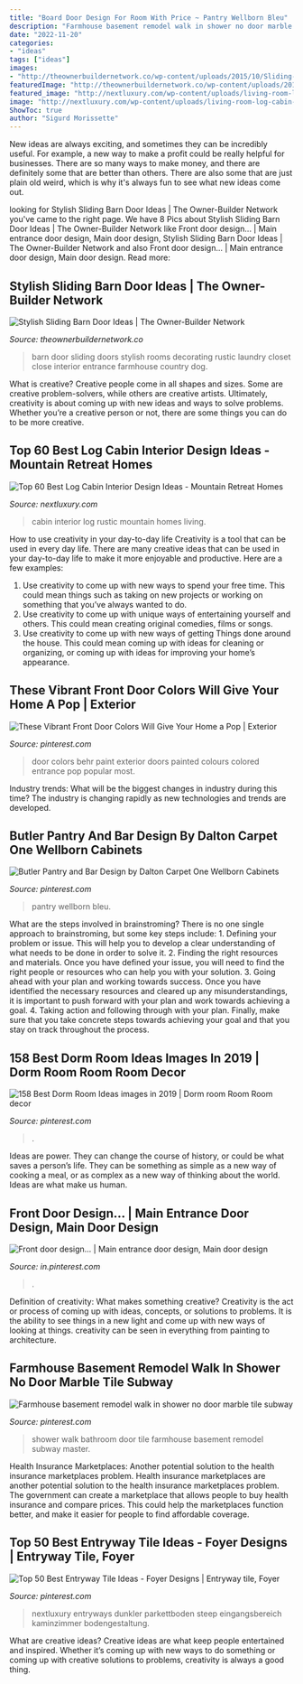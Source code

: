 ```yaml
---
title: "Board Door Design For Room With Price ~ Pantry Wellborn Bleu"
description: "Farmhouse basement remodel walk in shower no door marble tile subway"
date: "2022-11-20"
categories:
- "ideas"
tags: ["ideas"]
images:
- "http://theownerbuildernetwork.co/wp-content/uploads/2015/10/Sliding-Barn-Door-Ideas-1.jpg"
featuredImage: "http://theownerbuildernetwork.co/wp-content/uploads/2015/10/Sliding-Barn-Door-Ideas-1.jpg"
featured_image: "http://nextluxury.com/wp-content/uploads/living-room-log-cabin-interior-design-rustic-ideas.jpg"
image: "http://nextluxury.com/wp-content/uploads/living-room-log-cabin-interior-design-rustic-ideas.jpg"
ShowToc: true
author: "Sigurd Morissette"
---
```



New ideas are always exciting, and sometimes they can be incredibly useful. For example, a new way to make a profit could be really helpful for businesses. There are so many ways to make money, and there are definitely some that are better than others. There are also some that are just plain old weird, which is why it's always fun to see what new ideas come out.

	

		
looking for Stylish Sliding Barn Door Ideas | The Owner-Builder Network you've came to the right page. We have 8 Pics about Stylish Sliding Barn Door Ideas | The Owner-Builder Network like Front door design... | Main entrance door design, Main door design, Stylish Sliding Barn Door Ideas | The Owner-Builder Network and also Front door design... | Main entrance door design, Main door design. Read more:
		
    
## Stylish Sliding Barn Door Ideas | The Owner-Builder Network

<img loading=lazy src="http://theownerbuildernetwork.co/wp-content/uploads/2015/10/Sliding-Barn-Door-Ideas-1.jpg" onerror="this.onerror=null;this.src='https://tse3.mm.bing.net/th?id=OIP.dERCfLIANIeLyz4z6IminQHaJ4&amp;pid=15.1';" alt="Stylish Sliding Barn Door Ideas | The Owner-Builder Network">

_Source: theownerbuildernetwork.co_

>barn door sliding doors stylish rooms decorating rustic laundry closet close interior entrance farmhouse country dog. 

	

What is creative?
Creative people come in all shapes and sizes. Some are creative problem-solvers, while others are creative artists. Ultimately, creativity is about coming up with new ideas and ways to solve problems. Whether you’re a creative person or not, there are some things you can do to be more creative.

    
## Top 60 Best Log Cabin Interior Design Ideas - Mountain Retreat Homes

<img loading=lazy src="http://nextluxury.com/wp-content/uploads/living-room-log-cabin-interior-design-rustic-ideas.jpg" onerror="this.onerror=null;this.src='https://tse4.mm.bing.net/th?id=OIP.Y7o-bn41WIzYqt5UwMdZngHaLK&amp;pid=15.1';" alt="Top 60 Best Log Cabin Interior Design Ideas - Mountain Retreat Homes">

_Source: nextluxury.com_

>cabin interior log rustic mountain homes living. 

	

How to use creativity in your day-to-day life
Creativity is a tool that can be used in every day life. There are many creative ideas that can be used in your day-to-day life to make it more enjoyable and productive. Here are a few examples: 
1. Use creativity to come up with new ways to spend your free time. This could mean things such as taking on new projects or working on something that you’ve always wanted to do. 
2. Use creativity to come up with unique ways of entertaining yourself and others. This could mean creating original comedies, films or songs. 
3. Use creativity to come up with new ways of getting Things done around the house. This could mean coming up with ideas for cleaning or organizing, or coming up with ideas for improving your home’s appearance.

    
## These Vibrant Front Door Colors Will Give Your Home A Pop | Exterior

<img loading=lazy src="https://i.pinimg.com/736x/2d/b7/b2/2db7b27e5deeb479f0ea7eb8f7835a1b.jpg" onerror="this.onerror=null;this.src='https://tse4.mm.bing.net/th?id=OIP.ZXIKdZftSfcvUBTrwdsIjAHaLE&amp;pid=15.1';" alt="These Vibrant Front Door Colors Will Give Your Home a Pop | Exterior">

_Source: pinterest.com_

>door colors behr paint exterior doors painted colours colored entrance pop popular most. 

	

Industry trends: What will be the biggest changes in industry during this time?
The industry is changing rapidly as new technologies and trends are developed.

    
## Butler Pantry And Bar Design By Dalton Carpet One Wellborn Cabinets

<img loading=lazy src="https://i.pinimg.com/736x/25/1f/e6/251fe6d244ca663b464d3966ad6eb944.jpg" onerror="this.onerror=null;this.src='https://tse3.mm.bing.net/th?id=OIP.OTmCVsAz7MsWo1ZCmxOmnQHaOD&amp;pid=15.1';" alt="Butler Pantry and Bar Design by Dalton Carpet One Wellborn Cabinets">

_Source: pinterest.com_

>pantry wellborn bleu. 

	

What are the steps involved in brainstroming?
There is no one single approach to brainstroming, but some key steps include: 1. Defining your problem or issue. This will help you to develop a clear understanding of what needs to be done in order to solve it. 2. Finding the right resources and materials. Once you have defined your issue, you will need to find the right people or resources who can help you with your solution. 3. Going ahead with your plan and working towards success. Once you have identified the necessary resources and cleared up any misunderstandings, it is important to push forward with your plan and work towards achieving a goal. 4. Taking action and following through with your plan. Finally, make sure that you take concrete steps towards achieving your goal and that you stay on track throughout the process.

    
## 158 Best Dorm Room Ideas Images In 2019 | Dorm Room Room Room Decor

<img loading=lazy src="https://i.pinimg.com/736x/c5/e9/38/c5e938427989dbf09d23a59a8fcaee84.jpg" onerror="this.onerror=null;this.src='https://tse2.mm.bing.net/th?id=OIP.KFc_llP7o_IIye5RkMKTHwHaJ3&amp;pid=15.1';" alt="158 Best Dorm Room Ideas images in 2019 | Dorm room Room Room decor">

_Source: pinterest.com_

>. 

	

Ideas are power. They can change the course of history, or could be what saves a person’s life. They can be something as simple as a new way of cooking a meal, or as complex as a new way of thinking about the world. Ideas are what make us human.

    
## Front Door Design... | Main Entrance Door Design, Main Door Design

<img loading=lazy src="https://i.pinimg.com/736x/77/c3/9f/77c39f6c859d4372cf494d63836dc0dc.jpg" onerror="this.onerror=null;this.src='https://tse1.mm.bing.net/th?id=OIP.5_tSU6o5A8wDsHuhyuQw3wHaLi&amp;pid=15.1';" alt="Front door design... | Main entrance door design, Main door design">

_Source: in.pinterest.com_

>. 

	

Definition of creativity: What makes something creative?
Creativity is the act or process of coming up with ideas, concepts, or solutions to problems. It is the ability to see things in a new light and come up with new ways of looking at things. creativity can be seen in everything from painting to architecture.

    
## Farmhouse Basement Remodel Walk In Shower No Door Marble Tile Subway

<img loading=lazy src="https://i.pinimg.com/736x/f6/5f/06/f65f06ea0247649fc2d2be75818c082c.jpg" onerror="this.onerror=null;this.src='https://tse3.mm.bing.net/th?id=OIP.Gj08VZIT5fd5nvN52l3BpAHaJ4&amp;pid=15.1';" alt="Farmhouse basement remodel walk in shower no door marble tile subway">

_Source: pinterest.com_

>shower walk bathroom door tile farmhouse basement remodel subway master. 

	

Health Insurance Marketplaces: Another potential solution to the health insurance marketplaces problem.
Health insurance marketplaces are another potential solution to the health insurance marketplaces problem. The government can create a marketplace that allows people to buy health insurance and compare prices. This could help the marketplaces function better, and make it easier for people to find affordable coverage.

    
## Top 50 Best Entryway Tile Ideas - Foyer Designs | Entryway Tile, Foyer

<img loading=lazy src="https://i.pinimg.com/736x/0c/ad/a5/0cada5126f7291dd20408580fe6ab601.jpg" onerror="this.onerror=null;this.src='https://tse2.mm.bing.net/th?id=OIP.1-7-kmK50aEmotQ70D8w-wHaIW&amp;pid=15.1';" alt="Top 50 Best Entryway Tile Ideas - Foyer Designs | Entryway tile, Foyer">

_Source: pinterest.com_

>nextluxury entryways dunkler parkettboden steep eingangsbereich kaminzimmer bodengestaltung. 

	

What are creative ideas?
Creative ideas are what keep people entertained and inspired. Whether it’s coming up with new ways to do something or coming up with creative solutions to problems, creativity is always a good thing.

